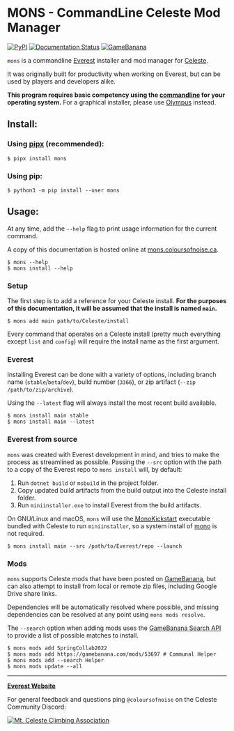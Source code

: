 # MONS - CommandLine Celeste Mod Manager

[![PyPI](https://img.shields.io/pypi/v/mons.svg)](https://pypi.python.org/pypi/mons)
[![Documentation Status](https://readthedocs.org/projects/mons/badge/?version=latest)](https://mons.coloursofnoise.ca/en/latest/?badge=latest)
[![GameBanana](https://img.shields.io/static/v1?label=GameBanana&message=9963&color=yellow)](https://gamebanana.com/tools/9963)

<!-- sphinx start -->
`mons` is a commandline [Everest](https://everestapi.github.io/) installer and mod manager for [Celeste](http://www.celestegame.com/).

It was originally built for productivity when working on Everest, but can be used by players and developers alike.

**This program requires basic competency using the [commandline](https://en.wikipedia.org/wiki/Command-line_interface) for your operating system.** For a graphical installer, please use [Olympus](https://everestapi.github.io/#installing-everest) instead.

## Install:
### Using [pipx](https://pypa.github.io/pipx/) (recommended):
```console
$ pipx install mons
```

### Using pip:
```console
$ python3 -m pip install --user mons
```

## Usage:

At any time, add the `--help` flag to print usage information for the current command.

A copy of this documentation is hosted online at [mons.coloursofnoise.ca](https://mons.coloursofnoise.ca).

```console
$ mons --help
$ mons install --help
```

### Setup
The first step is to add a reference for your Celeste install. **For the purposes of this documentation, it will be assumed that the install is named `main`.**

```console
$ mons add main path/to/Celeste/install
```

Every command that operates on a Celeste install (pretty much everything except `list` and `config`) will require the install name as the first argument.

### Everest
Installing Everest can be done with a variety of options, including branch name (`stable`/`beta`/`dev`), build number (`3366`), or zip artifact (`--zip /path/to/zip/archive`).

Using the `--latest` flag will always install the most recent build available.

```console
$ mons install main stable
$ mons install main --latest
```

### Everest from source
`mons` was created with Everest development in mind, and tries to make the process as streamlined as possible. Passing the `--src` option with the path to a copy of the Everest repo to `mons install` will, by default:

1. Run `dotnet build` or `msbuild` in the project folder.
2. Copy updated build artifacts from the build output into the Celeste install folder.
3. Run `miniinstaller.exe` to install Everest from the build artifacts.

On GNU/Linux and macOS, `mons` will use the [MonoKickstart](https://github.com/flibitijibibo/MonoKickstart) executable bundled with Celeste to run `miniinstaller`, so a system install of [mono](https://www.mono-project.com/) is not required.

```console
$ mons install main --src /path/to/Everest/repo --launch
```

### Mods
`mons` supports Celeste mods that have been posted on [GameBanana](https://gamebanana.com/games/6460), but can also attempt to install from local or remote zip files, including Google Drive share links.

Dependencies will be automatically resolved where possible, and missing dependencies can be resolved at any point using `mons mods resolve`.

The `--search` option when adding mods uses the [GameBanana Search API](https://github.com/max4805/RandomStuffWebsite/blob/main/README.md#gamebanana-search-api) to provide a list of possible matches to install.

```console
$ mons mods add SpringCollab2022
$ mons mods add https://gamebanana.com/mods/53697 # Communal Helper
$ mons mods add --search Helper
$ mons mods update --all
```

<!-- sphinx end -->
-----

**[Everest Website](https://everestapi.github.io/)**

For general feedback and questions ping `@coloursofnoise` on the Celeste Community Discord:

<a href="https://discord.gg/celeste"><img alt="Mt. Celeste Climbing Association" src="https://discordapp.com/api/guilds/403698615446536203/embed.png?style=banner2" /></a>
